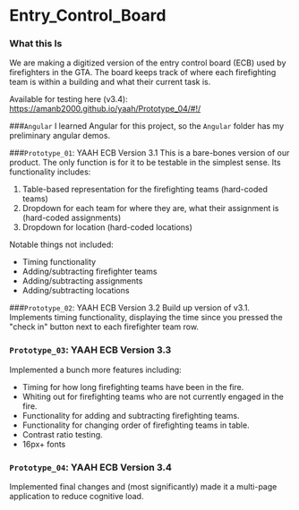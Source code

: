# Entry_Control_Board

### What this Is
We are making a digitized version of the entry control board (ECB) used by firefighters in the GTA. The board keeps track of where each firefighting team is within a building and what their current task is.

Available for testing here (v3.4): https://amanb2000.github.io/yaah/Prototype_04/#!/

###`Angular`
I learned Angular for this project, so the `Angular` folder has my preliminary angular demos.

###`Prototype_01`: YAAH ECB Version 3.1
This is a bare-bones version of our product. The only function is for it to be testable in the simplest sense. Its functionality includes:
1. Table-based representation for the firefighting teams (hard-coded teams)
2. Dropdown for each team for where they are, what their assignment is (hard-coded assignments)
3. Dropdown for location (hard-coded locations)

Notable things not included:
* Timing functionality
* Adding/subtracting firefighter teams
* Adding/subtracting assignments
* Adding/subtracting locations

###`Prototype_02`: YAAH ECB Version 3.2
Build up version of v3.1. Implements timing functionality, displaying the time since you pressed the "check in" button next to each firefighter team row.

### `Prototype_03`: YAAH ECB Version 3.3
Implemented a bunch more features including:
* Timing for how long firefighting teams have been in the fire.
* Whiting out for firefighting teams who are not currently engaged in the fire.
* Functionality for adding and subtracting firefighting teams.
* Functionality for changing order of firefighting teams in table.
* Contrast ratio testing.
* 16px+ fonts

### `Prototype_04`: YAAH ECB Version 3.4
Implemented final changes and (most significantly) made it a multi-page application to reduce cognitive load.
